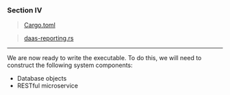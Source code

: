 ### Section IV
>[Cargo.toml](https://github.com/dsietz/rust-daas/blob/master/Cargo.toml)

>[daas-reporting.rs](https://github.com/dsietz/rust-daas/blob/master/src/bin/daas-reporting.rs)

---

We are now ready to write the executable. To do this, we will need to construct the following system components:

+ Database objects
+ RESTful microservice